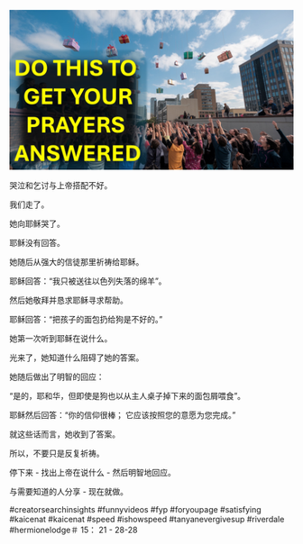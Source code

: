 ![Video cover image](../cover.jpg "cover photo")

哭泣和乞讨与上帝搭配不好。

我们走了。

她向耶稣哭了。

耶稣没有回答。

她随后从强大的信徒那里祈祷给耶稣。

耶稣回答：“我只被送往以色列失落的绵羊”。

然后她敬拜并恳求耶稣寻求帮助。

耶稣回答：“把孩子的面包扔给狗是不好的。”

她第一次听到耶稣在说什么。

光来了，她知道什么阻碍了她的答案。

她随后做出了明智的回应：

“是的，耶和华，但即使是狗也以从主人桌子掉下来的面包屑喂食”。

耶稣然后回答：“你的信仰很棒； 它应该按照您的意愿为您完成。”

就这些话而言，她收到了答案。

所以，不要只是反复祈祷。

停下来 - 找出上帝在说什么 - 然后明智地回应。

与需要知道的人分享 - 现在就做。


#creatorsearchinsights #funnyvideos #fyp #foryoupage #satisfying #kaicenat #kaicenat #speed #ishowspeed #tanyanevergivesup #riverdale #hermionelodge＃ 15： 21  -  28-28


